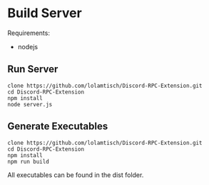 # Build Server
Requirements: 
- nodejs  

## Run Server
```
clone https://github.com/lolamtisch/Discord-RPC-Extension.git
cd Discord-RPC-Extension
npm install
node server.js
```

## Generate Executables
```
clone https://github.com/lolamtisch/Discord-RPC-Extension.git
cd Discord-RPC-Extension
npm install
npm run build
```
All executables can be found in the dist folder.
